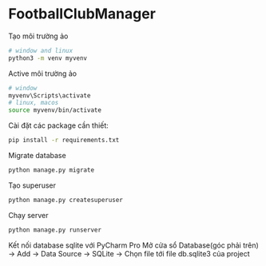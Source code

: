 # FootballClubManager

Tạo môi trường ảo
```bash
# window and linux
python3 -m venv myvenv
```

Active môi trường ảo
```bash
# window
myvenv\Scripts\activate
# linux, macos
source myvenv/bin/activate
``` 

Cài đặt các package cần thiết:
```bash
pip install -r requirements.txt
```

Migrate database
```bash
python manage.py migrate
```

Tạo superuser
```bash
python manage.py createsuperuser
```

Chạy server
```bash
python manage.py runserver
```
Kết nối database sqlite với PyCharm Pro
Mở cửa sổ Database(góc phải trên) -> Add -> Data Source -> SQLite -> Chọn file tới file db.sqlite3 của project